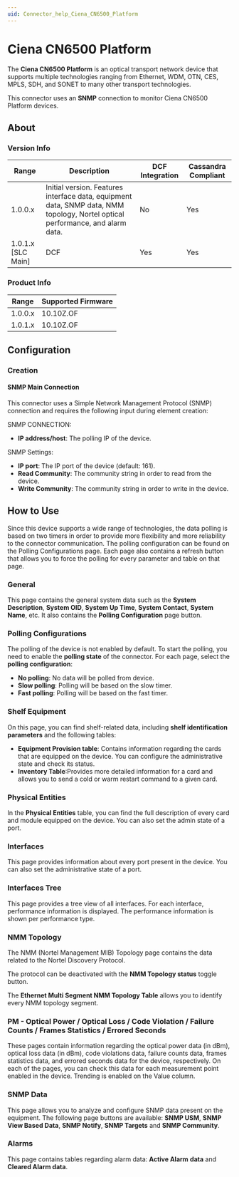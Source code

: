 ```yaml
---
uid: Connector_help_Ciena_CN6500_Platform
---
```


# Ciena CN6500 Platform

The **Ciena CN6500 Platform** is an optical transport network device that supports multiple technologies ranging from Ethernet, WDM, OTN, CES, MPLS, SDH, and SONET to many other transport technologies.

This connector uses an **SNMP** connection to monitor Ciena CN6500 Platform devices.

## About

### Version Info

| **Range**            | **Description**                                                                                                                | **DCF Integration** | **Cassandra Compliant** |
|----------------------|--------------------------------------------------------------------------------------------------------------------------------|---------------------|-------------------------|
| 1.0.0.x              | Initial version. Features interface data, equipment data, SNMP data, NMM topology, Nortel optical performance, and alarm data. | No                  | Yes                     |
| 1.0.1.x \[SLC Main\] | DCF                                                                                                                            | Yes                 | Yes                     |

### Product Info

| **Range** | **Supported Firmware** |
|-----------|------------------------|
| 1.0.0.x   | 10.10Z.OF              |
| 1.0.1.x   | 10.10Z.OF              |

## Configuration

### Creation

#### SNMP Main Connection

This connector uses a Simple Network Management Protocol (SNMP) connection and requires the following input during element creation:

SNMP CONNECTION:

- **IP address/host**: The polling IP of the device.

SNMP Settings:

- **IP port**: The IP port of the device (default: 161).
- **Read Community**: The community string in order to read from the device.
- **Write Community**: The community string in order to write in the device.

## How to Use

Since this device supports a wide range of technologies, the data polling is based on two timers in order to provide more flexibility and more reliability to the connector communication. The polling configuration can be found on the Polling Configurations page. Each page also contains a refresh button that allows you to force the polling for every parameter and table on that page.

### General

This page contains the general system data such as the **System Description**, **System OID**, **System Up Time**, **System Contact**, **System Name**, etc. It also contains the **Polling Configuration** page button.

### Polling Configurations

The polling of the device is not enabled by default. To start the polling, you need to enable the **polling state** of the connector. For each page, select the **polling configuration**:

- **No polling**: No data will be polled from device.
- **Slow polling**: Polling will be based on the slow timer.
- **Fast polling**: Polling will be based on the fast timer.

### Shelf Equipment

On this page, you can find shelf-related data, including **shelf identification parameters** and the following tables:

- **Equipment Provision table**: Contains information regarding the cards that are equipped on the device. You can configure the administrative state and check its status.
- **Inventory Table**:Provides more detailed information for a card and allows you to send a cold or warm restart command to a given card.

### Physical Entities

In the **Physical Entities** table, you can find the full description of every card and module equipped on the device. You can also set the admin state of a port.

### Interfaces

This page provides information about every port present in the device. You can also set the administrative state of a port.

### Interfaces Tree

This page provides a tree view of all interfaces. For each interface, performance information is displayed. The performance information is shown per performance type.

### NMM Topology

The NMM (Nortel Management MIB) Topology page contains the data related to the Nortel Discovery Protocol.

The protocol can be deactivated with the **NMM Topology status** toggle button.

The **Ethernet Multi Segment NMM Topology Table** allows you to identify every NMM topology segment.

### PM - Optical Power / Optical Loss / Code Violation / Failure Counts / Frames Statistics / Errored Seconds

These pages contain information regarding the optical power data (in dBm), optical loss data (in dBm), code violations data, failure counts data, frames statistics data, and errored seconds data for the device, respectively. On each of the pages, you can check this data for each measurement point enabled in the device. Trending is enabled on the Value column.

### SNMP Data

This page allows you to analyze and configure SNMP data present on the equipment. The following page buttons are available: **SNMP USM**, **SNMP View Based Data**, **SNMP Notify**, **SNMP Targets** and **SNMP Community**.

### Alarms

This page contains tables regarding alarm data: **Active Alarm** **data** and **Cleared Alarm data**.
